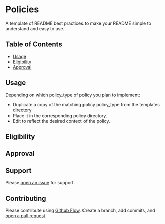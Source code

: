 # Policies

A template of README best practices to make your README simple to understand and easy to use.

## Table of Contents

- [Usage](#Usage)
- [Eligibility](#Eligibility)
- [Approval](#Approval)

## Usage

Depending on which policy_type of policy you plan to implement:
  - Duplicate a copy of the matching policy policy_type from the templates directory
  - Place it in the corresponding policy directory.
  - Edit to reflect the desired context of the policy.


## Eligibility

## Approval

## Support

Please [open an issue]() for support.

## Contributing

Please contribute using [Github Flow](https://guides.github.com/introduction/flow/). Create a branch, add commits, and [open a pull request]().
